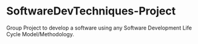 # SoftwareDevTechniques-Project
Group Project to develop a software using any Software Development Life Cycle Model/Methodology.
